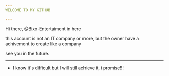 ```yaml
---
WELCOME TO MY GITHUB

---
```


Hi there, @Bixo-Entertaiment in here

this account is not an IT company or more, but the owner have a achivement to create like a company

see you in the future.

---

- I know it's difficult but I will still achieve it, i promise!!!


<!---
A
--->

